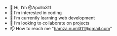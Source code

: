 - 👋 Hi, I’m @Apollo311
- 👀 I’m interested in coding
- 🌱 I’m currently learning web development
- 💞️ I’m looking to collaborate on projects
- 📫 How to reach me "hamza.numl311@gmail.com"

<!---
Apollo311/Apollo311 is a ✨ special ✨ repository because its `README.md` (this file) appears on your GitHub profile.
You can click the Preview link to take a look at your changes.
--->
